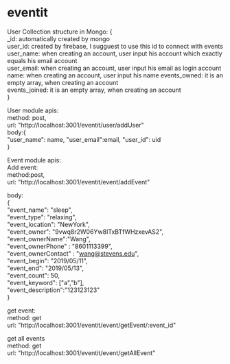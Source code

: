 ﻿# eventit
 
 User Collection structure in Mongo:
 {<br /> 
   _id: automatically created by mongo<br /> 
   user_id:  created by firebase, I sugguest to use this id to connect with events<br /> 
   user_name:  when creating an account, user input his account which exactly equals his email account<br /> 
   user_email:  when creating an account, user input his email as login account<br /> 
   name: when creating an account, user input his name
   events_owned:  it is an empty array, when creating an account<br /> 
   events_joined:  it is an empty array, when creating an account<br /> 
 }
 
 
 User module apis:<br /> 
 method: post,<br /> 
 url: "http://localhost:3001/eventit/user/addUser"<br /> 
 body:{<br /> 
  "user_name": name,
  "user_email":email,
  "user_id": uid <br /> 
 }<br /> 
 
 
 
 Event module  apis: <br /> 
 Add event:<br /> 
 method:post, <br /> 
 url: "http://localhost:3001/eventit/event/addEvent" <br /> 
 
 body: <br /> 
 { <br /> 
	"event_name": "sleep", <br /> 
 "event_type": "relaxing", <br /> 
 "event_location": "NewYork", <br /> 
	"event_owner": "9vwq8r2W06Yw8ITxBTfWHzxevAS2", <br /> 
	"event_ownerName":"Wang", <br /> 
	"event_ownerPhone" : "8601113399", <br /> 
	"event_ownerContact" : "wang@stevens.edu", <br /> 
	"event_begin": "2019/05/11", <br /> 
	"event_end": "2019/05/13", <br /> 
	"event_count": 50, <br /> 
	"event_keyword": ["a","b"], <br /> 
	"event_description":"123123123" <br /> 
} <br /> 

get event: <br /> 
method: get <br /> 
url: "http://localhost:3001/eventit/event/getEvent/:event_id" <br /> 


get all events <br /> 
method: get <br /> 
url: "http://localhost:3001/eventit/event/getAllEvent" <br /> 





